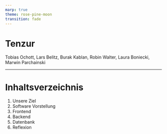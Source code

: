 ```yaml
---
marp: true
theme: rose-pine-moon
transition: fade
---
```


<!-- paginate: skip -->

# <!--fit-->Tenzur

Tobias Ochott, Lars Belitz, Burak Kablan, Robin Walter, Laura Boniecki, Marwin Parchainski

---

<!-- paginate: true -->

# Inhaltsverzeichnis

1. Unsere Ziel
2. Software Vorstellung
3. Frontend
4. Backend
5. Datenbank
6. Reflexion